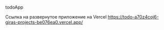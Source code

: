 todoApp

Ссылка на развернутое приложение на Vercel https://todo-a70z4coj6-giras-projects-be076ea0.vercel.app/
